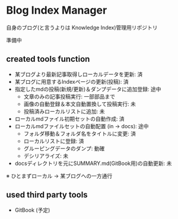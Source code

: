 # Blog Index Manager

自身のブログ(と言うよりは Knowledge Index)管理用リポジトリ

準備中

## created tools function

- 某ブログより最新記事取得しローカルデータを更新: 済
- 某ブログに用意するIndexページの更新(投稿): 済
- 指定したmdの投稿(新規/更新)＆ダンプデータに追加登録: 途中
    - 文章のみの記事投稿実行: 一部部品まで
    - 画像の自動登録＆本文自動置換して投稿実行: 未
    - 投稿済みローカルリストに追加: 未
- ローカルmdファイル初期セットの自動作成: 済
- ローカルmdファイルセットの自動配置 (in -> docs): 途中
    - フォルダ移動＆フォルダ名をタイトルに変更: 済
    - ローカルリストに登録: 済
    - グルーピングデータのダンプ: 動確
    - デシリアライズ: 未
- docsディレクトリを元にSUMMARY.md(GitBook用)の自動更新: 未

※ ひとまずローカル -> 某ブログへの一方通行

## used third party tools

- GitBook (予定)
